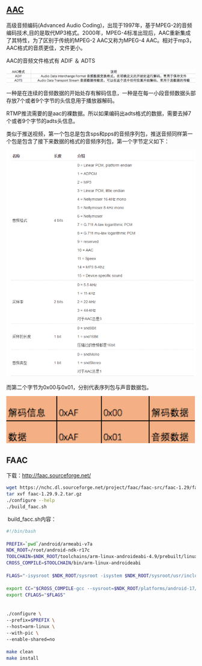 ## [AAC](https://zh.wikipedia.org/zh-cn/%E9%80%B2%E9%9A%8E%E9%9F%B3%E8%A8%8A%E7%B7%A8%E7%A2%BC)

​	高级音频编码(Advanced Audio Coding)，出现于1997年，基于MPEG-2的音频编码技术,目的是取代MP3格式。2000年，MPEG-4标准出现后，AAC重新集成了其特性，为了区别于传统的MPEG-2 AAC又称为MPEG-4 AAC。相对于mp3，AAC格式的音质更佳，文件更小。

AAC的音频文件格式有 ADIF ＆ ADTS

![aac格式](imgs/aac格式.png)

​	一种是在连续的音频数据的开始处存有解码信息，一种是在每一小段音频数据头部存放7个或者9个字节的头信息用于播放器解码。	

​	RTMP推流需要的是aac的裸数据。所以如果编码出adts格式的数据，需要去掉7个或者9个字节的adts头信息。



类似于推送视频，第一个包总是包含sps和pps的音频序列包，推送音频同样第一个包是包含了接下来数据的格式的音频序列包，第一个字节定义如下：

![flv_aac](imgs/flv_aac.png)



而第二个字节为0x00与0x01，分别代表序列包与声音数据包。

![音频rtmp包](imgs/音频rtmp包.png)

## FAAC

下载：http://faac.sourceforge.net/

```bash
wget https://nchc.dl.sourceforge.net/project/faac/faac-src/faac-1.29/faac-1.29.9.2.tar.gz
tar xvf faac-1.29.9.2.tar.gz
./configure --help
./build_faac.sh
```

​	build_facc.sh内容：

```sh
#!/bin/bash

PREFIX=`pwd`/android/armeabi-v7a
NDK_ROOT=/root/android-ndk-r17c
TOOLCHAIN=$NDK_ROOT/toolchains/arm-linux-androideabi-4.9/prebuilt/linux-x86_64
CROSS_COMPILE=$TOOLCHAIN/bin/arm-linux-androideabi

FLAGS="-isysroot $NDK_ROOT/sysroot -isystem $NDK_ROOT/sysroot/usr/include/arm-linux-androideabi -D__ANDROID_API__=17 -g -DANDROID -ffunction-sections -funwind-tables -fstack-protector-strong -no-canonical-prefixes -march=armv7-a -mfloat-abi=softfp -mfpu=vfpv3-d16 -mthumb -Wa,--noexecstack -Wformat -Werror=format-security -std=c++11  -O0  -fPIC"

export CC="$CROSS_COMPILE-gcc --sysroot=$NDK_ROOT/platforms/android-17/arch-arm"
export CFLAGS="$FLAGS"


./configure \
--prefix=$PREFIX \
--host=arm-linux \
--with-pic \
--enable-shared=no  

make clean
make install
```

